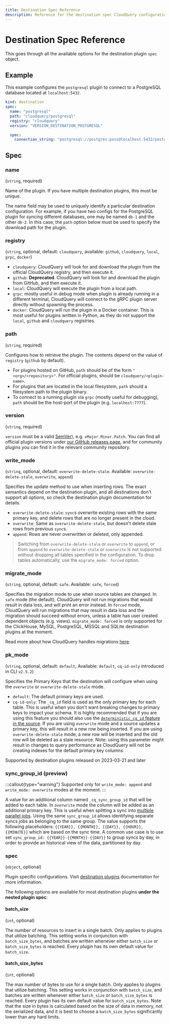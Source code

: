 ```yaml
---
title: Destination Spec Reference
description: Reference for the destination spec CloudQuery configuration object.
---
```


# Destination Spec Reference

This goes through all the available options for the destination plugin `spec` object.

## Example

This example configures the `postgresql` plugin to connect to a PostgreSQL database located at `localhost:5432`.

```yaml copy
kind: destination
spec:
  name: "postgresql"
  path: "cloudquery/postgresql"
  registry: "cloudquery"
  version: "VERSION_DESTINATION_POSTGRESQL"

  spec:
    connection_string: "postgresql://postgres:pass@localhost:5432/postgres?sslmode=disable"
```

## Spec

### name

(`string`, required)

Name of the plugin. If you have multiple destination plugins, this must be unique.

The name field may be used to uniquely identify a particular destination configuration. For example, if you have two configs for the PostgreSQL plugin for syncing different databases, one may be named `db-1` and the other `db-2`. In this case, the `path` option below must be used to specify the download path for the plugin.

### registry

(`string`, optional, default: `cloudquery`, available: `github`, `cloudquery`, `local`, `grpc`, `docker`)

- `cloudquery`: CloudQuery will look for and download the plugin from the official CloudQuery registry, and then execute it.
- `github`: **Deprecated**. CloudQuery will look for and download the plugin from GitHub, and then execute it.
- `local`: CloudQuery will execute the plugin from a local path.
- `grpc`: mostly useful in debug mode when plugin is already running in a different terminal, CloudQuery will connect to the gRPC plugin server directly without spawning the process.
- `docker`: CloudQuery will run the plugin in a Docker container. This is most useful for plugins written in Python, as they do not support the `local`, `github` and `cloudquery` registries.

### path

(`string`, required)

Configures how to retrieve the plugin. The contents depend on the value of `registry` (`github` by default).

- For plugins hosted on GitHub, `path` should be of the form `"<org>/<repository>"`. For official plugins, should be `cloudquery/<plugin-name>`.
- For plugins that are located in the local filesystem, `path` should a filesystem path to the plugin binary.
- To connect to a running plugin via `grpc` (mostly useful for debugging), `path` should be the host-port of the plugin (e.g. `localhost:7777`).

### version

(`string`, required)

`version` must be a valid [SemVer](https://semver.org/)), e.g. `vMajor.Minor.Patch`. You can find all official plugin versions under [our GitHub releases page](https://github.com/cloudquery/cloudquery/releases), and for community plugins you can find it in the relevant community repository.

### write_mode

(`string`, optional, default: `overwrite-delete-stale`. Available: `overwrite-delete-stale`, `overwrite`, `append`)

Specifies the update method to use when inserting rows. The exact semantics depend on the destination plugin, and all destinations don't support all options, so check the destination plugin documentation for details.

- `overwrite-delete-stale`: `sync`s overwrite existing rows with the same primary key, and delete rows that
  are no longer present in the cloud.
- `overwrite`: Same as `overwrite-delete-stale`, but doesn't delete stale rows from previous `sync`s.
- `append`: Rows are never overwritten or deleted, only appended.

> Switching from `overwrite-delete-stale` or `overwrite` to `append`, or from `append` to `overwrite-delete-stale` or `overwrite` is not supported without dropping all tables specified in the configuration.
> To drop tables automatically, use the `migrate_mode: forced` option.

<!-- vale off -->

### migrate_mode

<!-- vale on -->

(`string`, optional, default: `safe`. Available: `safe`, `forced`)

Specifies the migration mode to use when source tables are changed. In `safe` mode (the default), CloudQuery will not run migrations that would result in data loss, and will print an error instead. In `forced` mode, CloudQuery will run migrations that may result in data loss and the migration should succeed without errors, unless a table has user created dependent objects (e.g. views).
`migrate_mode: forced` is only supported for the ClickHouse, MySQL, PostgreSQL, MSSQL and SQLite destination plugins at the moment.

Read more about how CloudQuery handles migrations [here](/docs/advanced-topics/migrations).

<!-- vale off -->

### pk_mode

<!-- vale on -->

(`string`, optional, default: `default`, Available: `default`, `cq-id-only` introduced in CLI `v2.5.2`)

Specifies the Primary Keys that the destination will configure when using the `overwrite` or `overwrite-delete-stale` mode.

- `default`: The default primary keys are used.
- `cq-id-only`: The `_cq_id` field is used as the only primary key for each table. This is useful when you don't want breaking changes to primary keys to impact your schema. It is highly recommended that if you are using this feature you should also use the [`deterministic_cq_id` feature in the source](/docs/reference/source-spec#deterministic_cq_id). If you are using `overwrite` mode and a source updates a primary key, this will result in a new row being inserted. If you are using `overwrite-delete-stale` mode, a new row will be inserted and the old row will be deleted as a stale resource. Note: using this parameter might result in changes to query performance as CloudQuery will not be creating indexes for the default primary key columns.

Supported by destination plugins released on 2023-03-21 and later

<!-- vale off -->

### sync_group_id (preview)

<!-- vale on -->

:::callout{type="warning"}
Supported only for `write_mode: append` and `write_mode: overwrite` modes at the moment.
:::

A value for an additional column named `_cq_sync_group_id` that will be added to each table. In `overwrite` mode the column will be added as an additional primary key.
This is useful when splitting a sync into [multiple parallel jobs](https://docs.cloudquery.io/docs/advanced-topics/running-cloudquery-in-parallel). Using the same `sync_group_id` allows identifying separate syncs jobs as belonging to the same group.
The value supports the following placeholders: `{{YEAR}}, {{MONTH}}, {{DAY}}, {{HOUR}}, {{MINUTE}}` which are based on the sync time.
A common use case is to use set `sync_group_id: {{YEAR}}-{{MONTH}}-{{DAY}}` to group syncs by day, in order to provide an historical view of the data, partitioned by day.

### spec

(`object`, optional)

Plugin specific configurations. Visit [destination plugins](https://hub.cloudquery.io/plugins/destination) documentation for more information.

The following options are available for most destination plugins **under the nested plugin spec**:

<!-- vale off -->

#### batch_size

<!-- vale on -->

(`int`, optional)

The number of resources to insert in a single batch. Only applies to plugins that utilize batching. This setting works in conjunction with `batch_size_bytes`, and batches are written whenever either `batch_size` or `batch_size_bytes` is reached. Every plugin has its own default value for `batch_size`.

<!-- vale off -->

#### batch_size_bytes

<!-- vale on -->

(`int`, optional)

The max number of bytes to use for a single batch. Only applies to plugins that utilize batching. This setting works in conjunction with `batch_size`, and batches are written whenever either `batch_size` or `batch_size_bytes` is reached. Every plugin has its own default value for `batch_size_bytes`. Note that the size in bytes is calculated based on the size of data in memory, not the serialized data, and it is best to choose a `batch_size_bytes` significantly lower than any hard limits.
